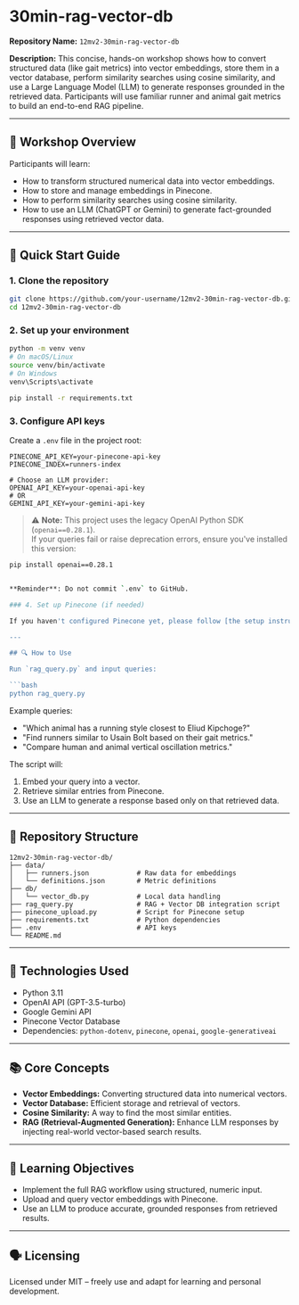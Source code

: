 # 30min-rag-vector-db

**Repository Name:** `12mv2-30min-rag-vector-db`

**Description:**
This concise, hands-on workshop shows how to convert structured data (like gait metrics) into vector embeddings, store them in a vector database, perform similarity searches using cosine similarity, and use a Large Language Model (LLM) to generate responses grounded in the retrieved data. Participants will use familiar runner and animal gait metrics to build an end-to-end RAG pipeline.

---

## 🏃 Workshop Overview

Participants will learn:

* How to transform structured numerical data into vector embeddings.
* How to store and manage embeddings in Pinecone.
* How to perform similarity searches using cosine similarity.
* How to use an LLM (ChatGPT or Gemini) to generate fact-grounded responses using retrieved vector data.

---

## 🚀 Quick Start Guide

### 1. Clone the repository

```bash
git clone https://github.com/your-username/12mv2-30min-rag-vector-db.git
cd 12mv2-30min-rag-vector-db
```

### 2. Set up your environment

```bash
python -m venv venv
# On macOS/Linux
source venv/bin/activate
# On Windows
venv\Scripts\activate

pip install -r requirements.txt
```

### 3. Configure API keys

Create a `.env` file in the project root:

```env
PINECONE_API_KEY=your-pinecone-api-key
PINECONE_INDEX=runners-index

# Choose an LLM provider:
OPENAI_API_KEY=your-openai-api-key
# OR
GEMINI_API_KEY=your-gemini-api-key
```

> ⚠️ **Note:** This project uses the legacy OpenAI Python SDK (`openai==0.28.1`).  
> If your queries fail or raise deprecation errors, ensure you've installed this version:

```bash
pip install openai==0.28.1


**Reminder**: Do not commit `.env` to GitHub.

### 4. Set up Pinecone (if needed)

If you haven't configured Pinecone yet, please follow [the setup instructions from our previous workshop](https://github.com/12mv2/30min-vector-db). Experienced participants are encouraged to assist others.

---

## 🔍 How to Use

Run `rag_query.py` and input queries:

```bash
python rag_query.py
```

Example queries:

* "Which animal has a running style closest to Eliud Kipchoge?"
* "Find runners similar to Usain Bolt based on their gait metrics."
* "Compare human and animal vertical oscillation metrics."

The script will:

1. Embed your query into a vector.
2. Retrieve similar entries from Pinecone.
3. Use an LLM to generate a response based only on that retrieved data.

---

## 📁 Repository Structure

```
12mv2-30min-rag-vector-db/
├── data/
│   ├── runners.json            # Raw data for embeddings
│   └── definitions.json        # Metric definitions
├── db/
│   └── vector_db.py            # Local data handling
├── rag_query.py                # RAG + Vector DB integration script
├── pinecone_upload.py          # Script for Pinecone setup
├── requirements.txt            # Python dependencies
├── .env                        # API keys
└── README.md
```

---

## 🤖 Technologies Used

* Python 3.11
* OpenAI API (GPT-3.5-turbo)
* Google Gemini API
* Pinecone Vector Database
* Dependencies: `python-dotenv`, `pinecone`, `openai`, `google-generativeai`

---

## 📚 Core Concepts

* **Vector Embeddings:** Converting structured data into numerical vectors.
* **Vector Database:** Efficient storage and retrieval of vectors.
* **Cosine Similarity:** A way to find the most similar entities.
* **RAG (Retrieval-Augmented Generation):** Enhance LLM responses by injecting real-world vector-based search results.

---

## 🧠 Learning Objectives

* Implement the full RAG workflow using structured, numeric input.
* Upload and query vector embeddings with Pinecone.
* Use an LLM to produce accurate, grounded responses from retrieved results.

---

## 🗣️ Licensing

Licensed under MIT – freely use and adapt for learning and personal development.


